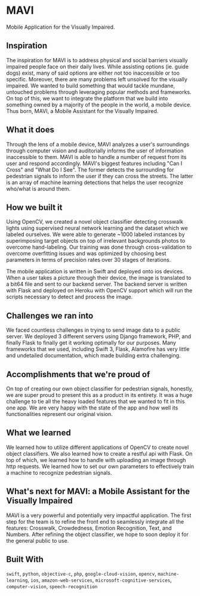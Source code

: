 # MAVI
Mobile Application for the Visually Impaired.

## Inspiration
The inspiration for MAVI is to address physical and social barriers visually impaired people face on their daily lives. While assisting options (ie. guide dogs) exist, many of said options are either not too inaccessible or too specific. Moreover, there are many problems left unsolved for the visually impaired. We wanted to build something that would tackle mundane, untouched problems through leveraging popular methods and frameworks. On top of this, we want to integrate the platform that we build into something owned by a majority of the people in the world, a mobile device. Thus born, MAVI, a Mobile Assistant for the Visually Impaired.

## What it does
Through the lens of a mobile device, MAVI analyzes a user's surroundings through computer vision and auditorially informs the user of information inaccessible to them. MAVI is able to handle a number of request from its user and respond accordingly. MAVI's biggest features including "Can I Cross" and "What Do I See". The former detects the surrounding for pedestrian signals to inform the user if they can cross the streets. The latter is an array of machine learning detections that helps the user recognize who/what is around them.

## How we built it
Using OpenCV, we created a novel object classifier detecting crosswalk lights using supervised neural network learning and the dataset which we labeled ourselves. We were able to generate ~1000 labeled instances by superimposing target objects on top of irrelevant backgrounds photos to overcome hand-labeling. Our training was done through cross-validation to overcome overfitting issues and was optimized by choosing best parameters in terms of precision rates over 30 stages of iterations.

The mobile application is written in Swift and deployed onto ios devices. When a user takes a picture through their device, the image is translated to a bit64 file and sent to our backend server. The backend server is written with Flask and deployed on Heroku with OpenCV support which will run the scripts necessary to detect and process the image.

## Challenges we ran into
We faced countless challenges in trying to send image data to a public server. We deployed 3 different servers using Django framework, PHP, and finally Flask to finally get it working optimally for our purposes. Many frameworks that we used, including Swift 3, Flask, Alamofire has very little and undetailed documentation, which made building extra challenging.

## Accomplishments that we're proud of
On top of creating our own object classifier for pedestrian signals, honestly, we are super proud to present this as a product in its entirety. It was a huge challenge to tie all the heavy loaded features that we wanted to fit in this one app. We are very happy with the state of the app and how well its functionalities represent our original vision.

## What we learned
We learned how to utilize different applications of OpenCV to create novel object classifiers. We also learned how to create a restful api with Flask. On top of which, we learned how to handle with uploading an image through http requests. We learned how to set our own parameters to effectively train a machine to recognize pedestrian signals.

## What's next for MAVI: a Mobile Assistant for the Visually Impaired
MAVI is a very powerful and potentially very impactful application. The first step for the team is to refine the front end to seamlessly integrate all the features: Crosswalk, Crowdedness, Emotion Recognition, Text, and Numbers. After refining the object classifier, we hope to soon deploy it for the general public to use.

## Built With
`swift`, `python`, `objective-c`, `php`, `google-cloud-vision`, `opencv`, `machine-learning`, `ios`, `amazon-web-services`, `microsoft-cognitive-services`, `computer-vision`, `speech-recognition`
